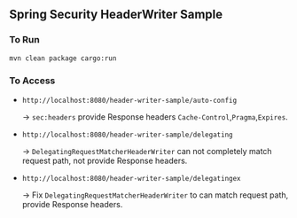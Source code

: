 ## Spring Security HeaderWriter Sample

### To Run

```console
mvn clean package cargo:run
```

### To Access

* `http://localhost:8080/header-writer-sample/auto-config`

   -> `sec:headers` provide Response headers `Cache-Control`,`Pragma`,`Expires`.

* `http://localhost:8080/header-writer-sample/delegating`

   -> `DelegatingRequestMatcherHeaderWriter` can not completely match request path, not provide Response headers.

* `http://localhost:8080/header-writer-sample/delegatingex`

   -> Fix `DelegatingRequestMatcherHeaderWriter` to can match request path, provide Response headers.
